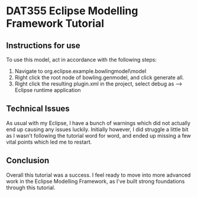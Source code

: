 # DAT355 Eclipse Modelling Framework Tutorial
## Instructions for use
To use this model, act in accordance with the following steps:
1. Navigate to org.eclipse.example.bowlingmodel\model
2. Right click the root node of bowling.genmodel, and click generate all.
3. Right click the resulting plugin.xml in the project, select debug as --> Eclipse runtime application

## Technical Issues
As usual with my Eclipse, I have a bunch of warnings which did not actually end up causing any issues luckily. Initially however, 
I did struggle a little bit as I wasn't following the tutorial word for word, and ended up missing a few vital points which led me to restart.

## Conclusion
Overall this tutorial was a success. I feel ready to move into more advanced work in the Eclipse Modelling Framework, as I've built strong foundations through this tutorial.
